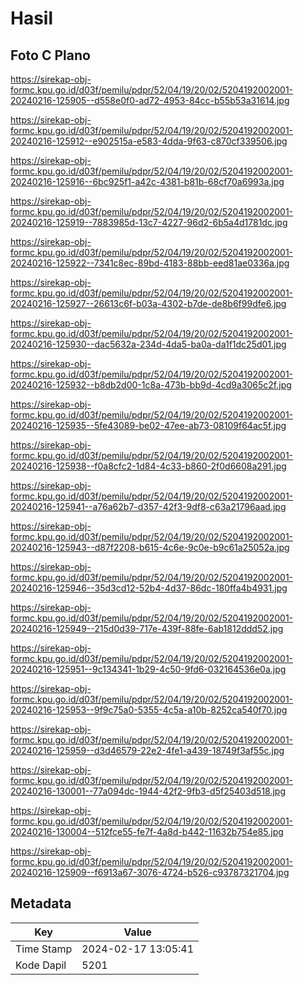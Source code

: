 # Hasil

## Foto C Plano

https://sirekap-obj-formc.kpu.go.id/d03f/pemilu/pdpr/52/04/19/20/02/5204192002001-20240216-125905--d558e0f0-ad72-4953-84cc-b55b53a31614.jpg

https://sirekap-obj-formc.kpu.go.id/d03f/pemilu/pdpr/52/04/19/20/02/5204192002001-20240216-125912--e902515a-e583-4dda-9f63-c870cf339506.jpg

https://sirekap-obj-formc.kpu.go.id/d03f/pemilu/pdpr/52/04/19/20/02/5204192002001-20240216-125916--6bc925f1-a42c-4381-b81b-68cf70a6993a.jpg

https://sirekap-obj-formc.kpu.go.id/d03f/pemilu/pdpr/52/04/19/20/02/5204192002001-20240216-125919--7883985d-13c7-4227-96d2-6b5a4d1781dc.jpg

https://sirekap-obj-formc.kpu.go.id/d03f/pemilu/pdpr/52/04/19/20/02/5204192002001-20240216-125922--7341c8ec-89bd-4183-88bb-eed81ae0336a.jpg

https://sirekap-obj-formc.kpu.go.id/d03f/pemilu/pdpr/52/04/19/20/02/5204192002001-20240216-125927--26613c6f-b03a-4302-b7de-de8b6f99dfe6.jpg

https://sirekap-obj-formc.kpu.go.id/d03f/pemilu/pdpr/52/04/19/20/02/5204192002001-20240216-125930--dac5632a-234d-4da5-ba0a-da1f1dc25d01.jpg

https://sirekap-obj-formc.kpu.go.id/d03f/pemilu/pdpr/52/04/19/20/02/5204192002001-20240216-125932--b8db2d00-1c8a-473b-bb9d-4cd9a3065c2f.jpg

https://sirekap-obj-formc.kpu.go.id/d03f/pemilu/pdpr/52/04/19/20/02/5204192002001-20240216-125935--5fe43089-be02-47ee-ab73-08109f64ac5f.jpg

https://sirekap-obj-formc.kpu.go.id/d03f/pemilu/pdpr/52/04/19/20/02/5204192002001-20240216-125938--f0a8cfc2-1d84-4c33-b860-2f0d6608a291.jpg

https://sirekap-obj-formc.kpu.go.id/d03f/pemilu/pdpr/52/04/19/20/02/5204192002001-20240216-125941--a76a62b7-d357-42f3-9df8-c63a21796aad.jpg

https://sirekap-obj-formc.kpu.go.id/d03f/pemilu/pdpr/52/04/19/20/02/5204192002001-20240216-125943--d87f2208-b615-4c6e-9c0e-b9c61a25052a.jpg

https://sirekap-obj-formc.kpu.go.id/d03f/pemilu/pdpr/52/04/19/20/02/5204192002001-20240216-125946--35d3cd12-52b4-4d37-86dc-180ffa4b4931.jpg

https://sirekap-obj-formc.kpu.go.id/d03f/pemilu/pdpr/52/04/19/20/02/5204192002001-20240216-125949--215d0d39-717e-439f-88fe-6ab1812ddd52.jpg

https://sirekap-obj-formc.kpu.go.id/d03f/pemilu/pdpr/52/04/19/20/02/5204192002001-20240216-125951--9c134341-1b29-4c50-9fd6-032164536e0a.jpg

https://sirekap-obj-formc.kpu.go.id/d03f/pemilu/pdpr/52/04/19/20/02/5204192002001-20240216-125953--9f9c75a0-5355-4c5a-a10b-8252ca540f70.jpg

https://sirekap-obj-formc.kpu.go.id/d03f/pemilu/pdpr/52/04/19/20/02/5204192002001-20240216-125959--d3d46579-22e2-4fe1-a439-18749f3af55c.jpg

https://sirekap-obj-formc.kpu.go.id/d03f/pemilu/pdpr/52/04/19/20/02/5204192002001-20240216-130001--77a094dc-1944-42f2-9fb3-d5f25403d518.jpg

https://sirekap-obj-formc.kpu.go.id/d03f/pemilu/pdpr/52/04/19/20/02/5204192002001-20240216-130004--512fce55-fe7f-4a8d-b442-11632b754e85.jpg

https://sirekap-obj-formc.kpu.go.id/d03f/pemilu/pdpr/52/04/19/20/02/5204192002001-20240216-125909--f6913a67-3076-4724-b526-c93787321704.jpg


## Metadata

| Key        | Value               |
| ---------- | ------------------- |
| Time Stamp | 2024-02-17 13:05:41 |
| Kode Dapil | 5201                |



